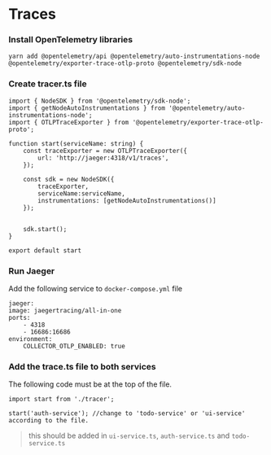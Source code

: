 # Traces

### Install OpenTelemetry libraries
```
yarn add @opentelemetry/api @opentelemetry/auto-instrumentations-node @opentelemetry/exporter-trace-otlp-proto @opentelemetry/sdk-node
```



### Create tracer.ts file
```
import { NodeSDK } from '@opentelemetry/sdk-node';
import { getNodeAutoInstrumentations } from '@opentelemetry/auto-instrumentations-node';
import { OTLPTraceExporter } from '@opentelemetry/exporter-trace-otlp-proto';

function start(serviceName: string) {
    const traceExporter = new OTLPTraceExporter({
        url: 'http://jaeger:4318/v1/traces',
    });

    const sdk = new NodeSDK({
        traceExporter,
        serviceName:serviceName,
        instrumentations: [getNodeAutoInstrumentations()]
    });


    sdk.start();
}

export default start
```


### Run Jaeger
Add the following service to `docker-compose.yml` file

```
jaeger:
image: jaegertracing/all-in-one
ports:
    - 4318
    - 16686:16686
environment:
    COLLECTOR_OTLP_ENABLED: true
```

### Add the trace.ts file to both services
The following code must be at the top of the file.
```
import start from './tracer';

start('auth-service'); //change to 'todo-service' or 'ui-service' according to the file.
```
> this should be added in `ui-service.ts`, `auth-service.ts` and `todo-service.ts`
